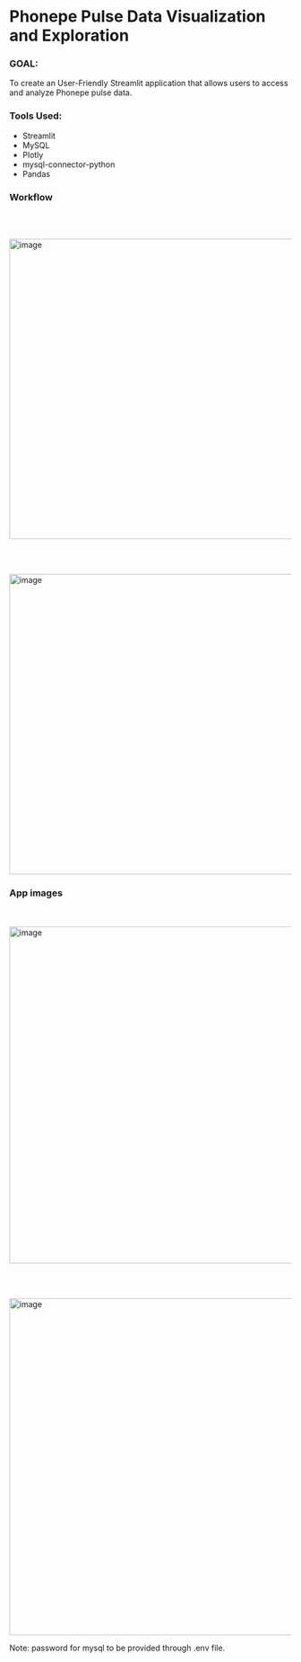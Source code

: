 # Phonepe Pulse Data Visualization and Exploration

### GOAL:
To create an User-Friendly Streamlit application that allows users to access and analyze Phonepe pulse data.

### Tools Used: 
* Streamlit
* MySQL
* Plotly
* mysql-connector-python
* Pandas

### Workflow
<br/><br/>

<img width="535" alt="image" src="https://github.com/SharmilaAnanthasayanam/Phonepe-Project/assets/112562560/8163449f-b69f-4ce0-bc93-0fec08a773e4">

<br/><br/>

<img width="535" alt="image" src="https://github.com/SharmilaAnanthasayanam/Phonepe-Project/assets/112562560/78c09a4a-d8f6-4578-b492-5f28248852b0">

### App images
<br/><br/>
<img width="600" alt="image" src="https://github.com/SharmilaAnanthasayanam/Phonepe-Project/assets/112562560/988fe935-a2e7-45bc-8e73-1dbe5ab70a7c">

<br/><br/>

<img width="600" alt="image" src="https://github.com/SharmilaAnanthasayanam/Phonepe-Project/assets/112562560/7b9b954b-0126-483d-967c-65d3d9480a1e">


Note: password for mysql to be provided through .env file.

